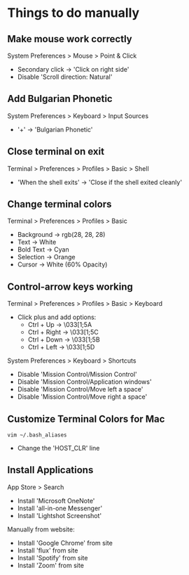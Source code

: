 # Things to do manually
## Make mouse work correctly
System Preferences > Mouse > Point & Click  
 * Secondary click -> 'Click on right side'  
 * Disable 'Scroll direction: Natural'  

## Add Bulgarian Phonetic
System Preferences > Keyboard > Input Sources  
 * '+' -> 'Bulgarian Phonetic'  

## Close terminal on exit
Terminal > Preferences > Profiles > Basic > Shell  
 * 'When the shell exits' -> 'Close if the shell exited cleanly'  

## Change terminal colors
Terminal > Preferences > Profiles > Basic  
 * Background -> rgb(28, 28, 28)  
 * Text -> White  
 * Bold Text -> Cyan  
 * Selection -> Orange  
 * Cursor -> White (60% Opacity)  

## Control-arrow keys working
Terminal > Preferences > Profiles > Basic > Keyboard  
 * Click plus and add options:  
   * Ctrl + Up -> \033[1;5A  
   * Ctrl + Right -> \033[1;5C  
   * Ctrl + Down -> \033[1;5B  
   * Ctrl + Left -> \033[1;5D  

System Preferences > Keyboard > Shortcuts  
 * Disable 'Mission Control/Mission Control'  
 * Disable 'Mission Control/Application windows'  
 * Disable 'Mission Control/Move left a space'  
 * Disable 'Mission Control/Move right a space'  

## Customize Terminal Colors for Mac
`vim ~/.bash_aliases`  
 * Change the 'HOST_CLR' line  

## Install Applications
App Store > Search
 * Install 'Microsoft OneNote' 
 * Install 'all-in-one Messenger'  
 * Install 'Lightshot Screenshot'  

Manually from website:
 * Install 'Google Chrome' from site  
 * Install 'flux' from site  
 * Install 'Spotify' from site  
 * Install 'Zoom' from site  
